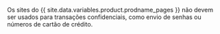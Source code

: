 Os sites do {{ site.data.variables.product.prodname_pages }} não devem ser usados para transações confidenciais, como envio de senhas ou números de cartão de crédito.
